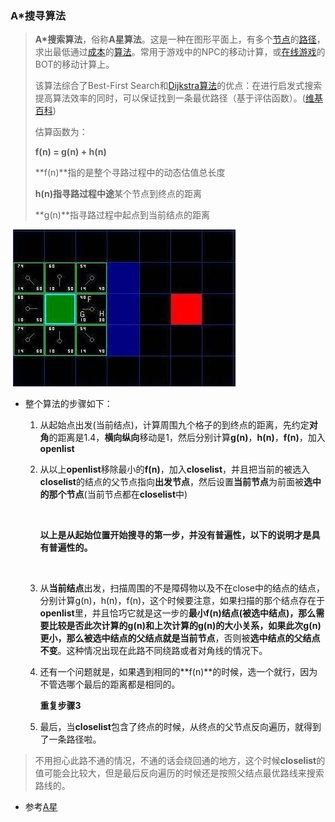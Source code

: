 ### A*搜寻算法

> **A\*搜索算法**，俗称**A星算法**。这是一种在图形平面上，有多个[节点](https://zh.wikipedia.org/wiki/%E7%AF%80%E9%BB%9E)的[路径](https://zh.wikipedia.org/wiki/%E8%B7%AF%E5%BE%84)，求出最低通过[成本](https://zh.wikipedia.org/wiki/%E6%88%90%E6%9C%AC)的[算法](https://zh.wikipedia.org/wiki/%E7%AE%97%E6%B3%95)。常用于游戏中的NPC的移动计算，或[在线游戏](https://zh.wikipedia.org/wiki/%E7%BD%91%E7%BB%9C%E6%B8%B8%E6%88%8F)的BOT的移动计算上。
>
> 该算法综合了Best-First Search和[Dijkstra算法](https://zh.wikipedia.org/wiki/Dijkstra%E7%AE%97%E6%B3%95)的优点：在进行启发式搜索提高算法效率的同时，可以保证找到一条最优路径（基于评估函数）。([维基百科](https://zh.wikipedia.org/wiki/A*%E6%90%9C%E5%AF%BB%E7%AE%97%E6%B3%95))
>
> 估算函数为：
>
> **f(n) = g(n) + h(n)**
>
> **f(n)**指的是整个寻路过程中的动态估值总长度
>
> **h(n)**指寻路过程**中途**某个节点到终点的距离
>
> **g(n)**指寻路过程中起点到当前结点的距离



​						![参考图](./pic/A*图.jpg)

- 整个算法的步骤如下：

  1. 从起始点出发(当前结点)，计算周围九个格子的到终点的距离，先约定**对角**的距离是1.4，**横向纵向**移动是1，然后分别计算**g(n)**，**h(n)**，**f(n)**，加入**openlist**

  2. 从以上**openlist**移除最小的**f(n)**，加入**closelist**，并且把当前的被选入**closelist**的结点的父节点指向**出发节点**，然后设置**当前节点**为前面被**选中的那个节点**(当前节点都在**closelist**中)

     ​

     **以上是从起始位置开始搜寻的第一步，并没有普遍性，以下的说明才是具有普遍性的。**

     ​

  3. 从**当前结点**出发，扫描周围的不是障碍物以及不在close中的结点的结点，分别计算g(n)，h(n)，f(n)，这个时候要注意，如果扫描的那个结点存在于**openlist**里，并且恰巧它就是这一步的**最小f(n)**结点(**被选中结点**)，那么需要比较是否此次计算的**g(n)**和上次计算的**g(n)**的大小关系，如果此次**g(n)**更小，那么被选中结点的父结点就是**当前节点**，否则被**选中结点的父结点不变**。这种情况出现在此路不同绕路或者对角线的情况下。

  4. 还有一个问题就是，如果遇到相同的**f(n)**的时候，选一个就行，因为不管选哪个最后的距离都是相同的。

     **重复步骤3**

  5. 最后，当**closelist**包含了终点的时候，从终点的父节点反向遍历，就得到了一条路径啦。



> 不用担心此路不通的情况，不通的话会绕回通的地方，这个时候**closelist**的值可能会比较大，但是最后反向遍历的时候还是按照父结点最优路线来搜索路线的。

- 参考[A星](http://blog.csdn.net/hitwhylz/article/details/23089415)


